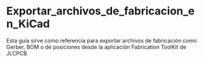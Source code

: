 # Exportar_archivos_de_fabricacion_en_KiCad
Esta guía sirve como referencia para exportar archivos de fabricación como Gerber, BOM o de posiciones desde la aplicación Fabrication ToolKit de JLCPCB
